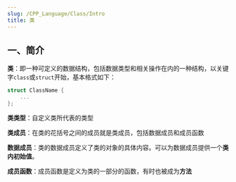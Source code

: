 ```yaml
---
slug: /CPP_Language/Class/Intro
title: 类
---
```


## 一、简介

**类**：即一种可定义的数据结构，包括数据类型和相关操作在内的一种结构，以关键字`class`或`struct`开始，基本格式如下：

```c++
struct ClassName {
    ...
};
```

**类类型**：自定义类所代表的类型

**类成员**：在类的花括号之间的成员就是类成员，包括数据成员和成员函数

**数据成员**：类的数据成员定义了类的对象的具体内容。可以为数据成员提供一个**类内初始值**。

**成员函数**：成员函数是定义为类的一部分的函数，有时也被成为**方法**
